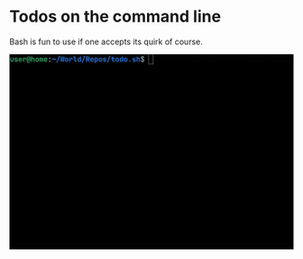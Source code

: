 # Todos on the command line

Bash is fun to use if one accepts its quirk of course.

![A gif showing what it looks like](./todo.sh.gif)


